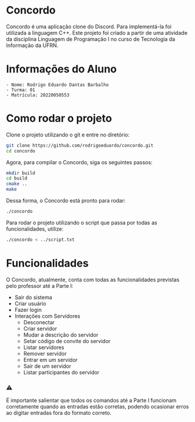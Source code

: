 # Concordo

Concordo é uma aplicação clone do Discord. Para implementá-la foi utilizada a linguagem C++. Este projeto foi criado a partir de uma atividade da disciplina Linguagem de Programação I no curso de Tecnologia da Informação da UFRN.

# Informações do Aluno

    - Nome: Rodrigo Eduardo Dantas Barbalho
    - Turma: 01
    - Matrícula: 20220050553

# Como rodar o projeto

Clone o projeto utilizando o git e entre no diretório:

```bash
git clone https://github.com/rodrigoeduardo/concordo.git
cd concordo
```

Agora, para compilar o Concordo, siga os seguintes passos:

```bash
mkdir build
cd build
cmake ..
make
```

Dessa forma, o Concordo está pronto para rodar:

```bash
./concordo
```

Para rodar o projeto utilizando o script que passa por todas as funcionalidades, utilize:

```bash
./concordo < ../script.txt
```

# Funcionalidades

O Concordo, atualmente, conta com todas as funcionalidades previstas pelo professor até a Parte I:

- Sair do sistema
- Criar usuário
- Fazer login
- Interações com Servidores
  - Desconectar
  - Criar servidor
  - Mudar a descrição do servidor
  - Setar código de convite do servidor
  - Listar servidores
  - Remover servidor
  - Entrar em um servidor
  - Sair de um servidor
  - Listar participantes do servidor

### ⚠️

É importante salientar que todos os comandos até a Parte I funcionam corretamente quando as entradas estão corretas, podendo ocasionar erros ao digitar entradas fora do formato correto.

